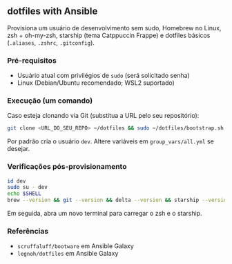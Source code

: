 ## dotfiles with Ansible

Provisiona um usuário de desenvolvimento sem sudo, Homebrew no Linux, zsh + oh-my-zsh, starship (tema Catppuccin Frappe) e dotfiles básicos (`.aliases`, `.zshrc`, `.gitconfig`).

### Pré-requisitos
- Usuário atual com privilégios de `sudo` (será solicitado senha)
- Linux (Debian/Ubuntu recomendado; WSL2 suportado)

### Execução (um comando)

Caso esteja clonando via Git (substitua a URL pelo seu repositório):

```bash
git clone <URL_DO_SEU_REPO> ~/dotfiles && sudo ~/dotfiles/bootstrap.sh
```

Por padrão cria o usuário `dev`. Altere variáveis em `group_vars/all.yml` se desejar.

### Verificações pós-provisionamento

```bash
id dev
sudo su - dev
echo $SHELL
brew --version && git --version && delta --version && starship --version
```

Em seguida, abra um novo terminal para carregar o zsh e o starship.

### Referências
- `scruffaluff/bootware` em Ansible Galaxy
- `legnoh/dotfiles` em Ansible Galaxy


